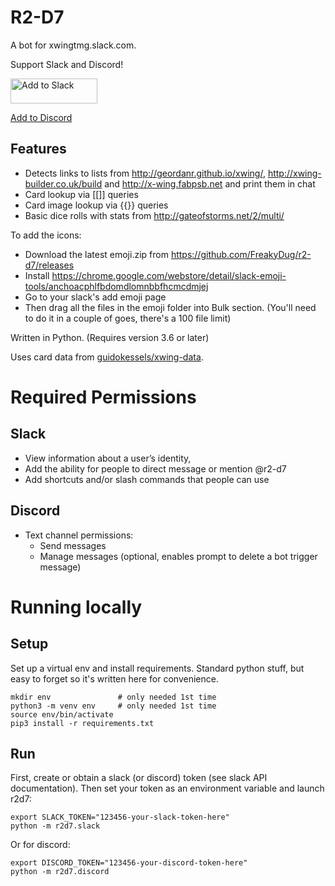 # R2-D7
A bot for xwingtmg.slack.com.

Support Slack and Discord!

<a href="https://slack.com/oauth/authorize?client_id=22172116449.94722582676&scope=bot"><img alt="Add to Slack" height="40" width="139" src="https://platform.slack-edge.com/img/add_to_slack.png" srcset="https://platform.slack-edge.com/img/add_to_slack.png 1x, https://platform.slack-edge.com/img/add_to_slack@2x.png 2x" /></a>

<a href="https://discordapp.com/oauth2/authorize?client_id=569554290331353088&permissions=2048&scope=bot">Add to Discord</a>

## Features
- Detects links to lists from <http://geordanr.github.io/xwing/>, <http://xwing-builder.co.uk/build> and <http://x-wing.fabpsb.net> and print them in chat
- Card lookup via [[]] queries
- Card image lookup via {{}} queries
- Basic dice rolls with stats from http://gateofstorms.net/2/multi/

To add the icons:
- Download the latest emoji.zip from https://github.com/FreakyDug/r2-d7/releases
- Install https://chrome.google.com/webstore/detail/slack-emoji-tools/anchoacphlfbdomdlomnbbfhcmcdmjej
- Go to your slack's add emoji page
- Then drag all the files in the emoji folder into Bulk section. (You'll need to do it in a couple of goes, there's a 100 file limit)

Written in Python. (Requires version 3.6 or later)

Uses card data from <a href="https://github.com/guidokessels/xwing-data">guidokessels/xwing-data</a>.

# Required Permissions
## Slack
- View information about a user’s identity,
- Add the ability for people to direct message or mention @r2-d7
- Add shortcuts and/or slash commands that people can use

## Discord
- Text channel permissions:
  - Send messages
  - Manage messages (optional, enables prompt to delete a bot trigger message)

# Running locally
## Setup
Set up a virtual env and install requirements. Standard python stuff, but
easy to forget so it's written here for convenience.
```
mkdir env               # only needed 1st time
python3 -m venv env     # only needed 1st time
source env/bin/activate
pip3 install -r requirements.txt
```

## Run
First, create or obtain a slack (or discord) token (see slack API documentation).
Then set your token as an environment variable and launch r2d7:
```
export SLACK_TOKEN="123456-your-slack-token-here"
python -m r2d7.slack
```
Or for discord:
```
export DISCORD_TOKEN="123456-your-discord-token-here"
python -m r2d7.discord
```

